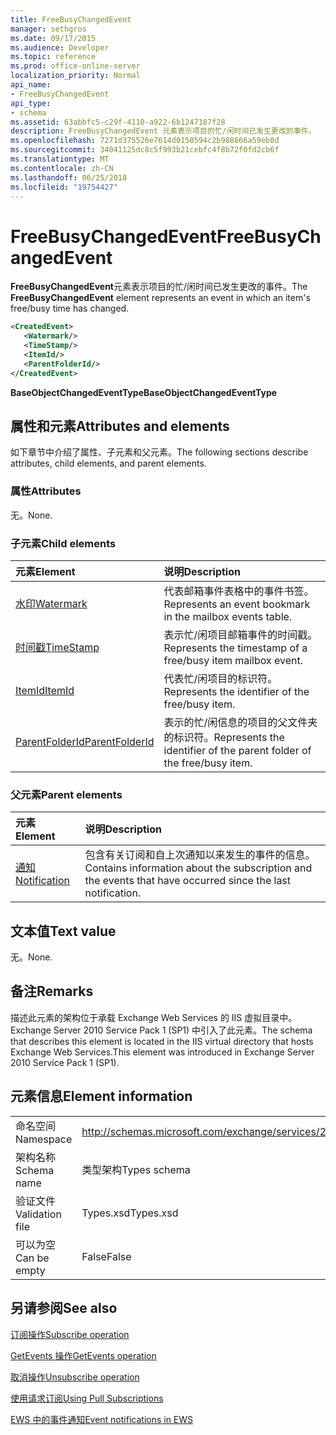 ```yaml
---
title: FreeBusyChangedEvent
manager: sethgros
ms.date: 09/17/2015
ms.audience: Developer
ms.topic: reference
ms.prod: office-online-server
localization_priority: Normal
api_name:
- FreeBusyChangedEvent
api_type:
- schema
ms.assetid: 63abbfc5-c29f-4110-a922-6b1247187f28
description: FreeBusyChangedEvent 元素表示项目的忙/闲时间已发生更改的事件。
ms.openlocfilehash: 7271d375526e7614d0150594c2b988666a59eb8d
ms.sourcegitcommit: 34041125dc8c5f993b21cebfc4f8b72f0fd2cb6f
ms.translationtype: MT
ms.contentlocale: zh-CN
ms.lasthandoff: 06/25/2018
ms.locfileid: "19754427"
---
```

# <a name="freebusychangedevent"></a><span data-ttu-id="0ab1d-103">FreeBusyChangedEvent</span><span class="sxs-lookup"><span data-stu-id="0ab1d-103">FreeBusyChangedEvent</span></span>

<span data-ttu-id="0ab1d-104">**FreeBusyChangedEvent**元素表示项目的忙/闲时间已发生更改的事件。</span><span class="sxs-lookup"><span data-stu-id="0ab1d-104">The **FreeBusyChangedEvent** element represents an event in which an item's free/busy time has changed.</span></span> 
  
```xml
<CreatedEvent>
   <Watermark/>
   <TimeStamp/>
   <ItemId/>
   <ParentFolderId/>
</CreatedEvent>
```

 <span data-ttu-id="0ab1d-105">**BaseObjectChangedEventType**</span><span class="sxs-lookup"><span data-stu-id="0ab1d-105">**BaseObjectChangedEventType**</span></span>
## <a name="attributes-and-elements"></a><span data-ttu-id="0ab1d-106">属性和元素</span><span class="sxs-lookup"><span data-stu-id="0ab1d-106">Attributes and elements</span></span>

<span data-ttu-id="0ab1d-107">如下章节中介绍了属性、子元素和父元素。</span><span class="sxs-lookup"><span data-stu-id="0ab1d-107">The following sections describe attributes, child elements, and parent elements.</span></span>
  
### <a name="attributes"></a><span data-ttu-id="0ab1d-108">属性</span><span class="sxs-lookup"><span data-stu-id="0ab1d-108">Attributes</span></span>

<span data-ttu-id="0ab1d-109">无。</span><span class="sxs-lookup"><span data-stu-id="0ab1d-109">None.</span></span>
  
### <a name="child-elements"></a><span data-ttu-id="0ab1d-110">子元素</span><span class="sxs-lookup"><span data-stu-id="0ab1d-110">Child elements</span></span>

|<span data-ttu-id="0ab1d-111">**元素**</span><span class="sxs-lookup"><span data-stu-id="0ab1d-111">**Element**</span></span>|<span data-ttu-id="0ab1d-112">**说明**</span><span class="sxs-lookup"><span data-stu-id="0ab1d-112">**Description**</span></span>|
|:-----|:-----|
|[<span data-ttu-id="0ab1d-113">水印</span><span class="sxs-lookup"><span data-stu-id="0ab1d-113">Watermark</span></span>](watermark.md) <br/> |<span data-ttu-id="0ab1d-114">代表邮箱事件表格中的事件书签。</span><span class="sxs-lookup"><span data-stu-id="0ab1d-114">Represents an event bookmark in the mailbox events table.</span></span>  <br/> |
|[<span data-ttu-id="0ab1d-115">时间戳</span><span class="sxs-lookup"><span data-stu-id="0ab1d-115">TimeStamp</span></span>](timestamp.md) <br/> |<span data-ttu-id="0ab1d-116">表示忙/闲项目邮箱事件的时间戳。</span><span class="sxs-lookup"><span data-stu-id="0ab1d-116">Represents the timestamp of a free/busy item mailbox event.</span></span>  <br/> |
|[<span data-ttu-id="0ab1d-117">ItemId</span><span class="sxs-lookup"><span data-stu-id="0ab1d-117">ItemId</span></span>](itemid.md) <br/> |<span data-ttu-id="0ab1d-118">代表忙/闲项目的标识符。</span><span class="sxs-lookup"><span data-stu-id="0ab1d-118">Represents the identifier of the free/busy item.</span></span>  <br/> |
|[<span data-ttu-id="0ab1d-119">ParentFolderId</span><span class="sxs-lookup"><span data-stu-id="0ab1d-119">ParentFolderId</span></span>](parentfolderid.md) <br/> |<span data-ttu-id="0ab1d-120">表示的忙/闲信息的项目的父文件夹的标识符。</span><span class="sxs-lookup"><span data-stu-id="0ab1d-120">Represents the identifier of the parent folder of the free/busy item.</span></span>  <br/> |
   
### <a name="parent-elements"></a><span data-ttu-id="0ab1d-121">父元素</span><span class="sxs-lookup"><span data-stu-id="0ab1d-121">Parent elements</span></span>

|<span data-ttu-id="0ab1d-122">**元素**</span><span class="sxs-lookup"><span data-stu-id="0ab1d-122">**Element**</span></span>|<span data-ttu-id="0ab1d-123">**说明**</span><span class="sxs-lookup"><span data-stu-id="0ab1d-123">**Description**</span></span>|
|:-----|:-----|
|[<span data-ttu-id="0ab1d-124">通知</span><span class="sxs-lookup"><span data-stu-id="0ab1d-124">Notification</span></span>](notification-ex15websvcsotherref.md) <br/> |<span data-ttu-id="0ab1d-125">包含有关订阅和自上次通知以来发生的事件的信息。</span><span class="sxs-lookup"><span data-stu-id="0ab1d-125">Contains information about the subscription and the events that have occurred since the last notification.</span></span>  <br/> |
   
## <a name="text-value"></a><span data-ttu-id="0ab1d-126">文本值</span><span class="sxs-lookup"><span data-stu-id="0ab1d-126">Text value</span></span>

<span data-ttu-id="0ab1d-127">无。</span><span class="sxs-lookup"><span data-stu-id="0ab1d-127">None.</span></span>
  
## <a name="remarks"></a><span data-ttu-id="0ab1d-128">备注</span><span class="sxs-lookup"><span data-stu-id="0ab1d-128">Remarks</span></span>

<span data-ttu-id="0ab1d-129">描述此元素的架构位于承载 Exchange Web Services 的 IIS 虚拟目录中。Exchange Server 2010 Service Pack 1 (SP1) 中引入了此元素。</span><span class="sxs-lookup"><span data-stu-id="0ab1d-129">The schema that describes this element is located in the IIS virtual directory that hosts Exchange Web Services.This element was introduced in Exchange Server 2010 Service Pack 1 (SP1).</span></span>
  
## <a name="element-information"></a><span data-ttu-id="0ab1d-130">元素信息</span><span class="sxs-lookup"><span data-stu-id="0ab1d-130">Element information</span></span>

|||
|:-----|:-----|
|<span data-ttu-id="0ab1d-131">命名空间</span><span class="sxs-lookup"><span data-stu-id="0ab1d-131">Namespace</span></span>  <br/> |http://schemas.microsoft.com/exchange/services/2006/types  <br/> |
|<span data-ttu-id="0ab1d-132">架构名称</span><span class="sxs-lookup"><span data-stu-id="0ab1d-132">Schema name</span></span>  <br/> |<span data-ttu-id="0ab1d-133">类型架构</span><span class="sxs-lookup"><span data-stu-id="0ab1d-133">Types schema</span></span>  <br/> |
|<span data-ttu-id="0ab1d-134">验证文件</span><span class="sxs-lookup"><span data-stu-id="0ab1d-134">Validation file</span></span>  <br/> |<span data-ttu-id="0ab1d-135">Types.xsd</span><span class="sxs-lookup"><span data-stu-id="0ab1d-135">Types.xsd</span></span>  <br/> |
|<span data-ttu-id="0ab1d-136">可以为空</span><span class="sxs-lookup"><span data-stu-id="0ab1d-136">Can be empty</span></span>  <br/> |<span data-ttu-id="0ab1d-137">False</span><span class="sxs-lookup"><span data-stu-id="0ab1d-137">False</span></span>  <br/> |
   
## <a name="see-also"></a><span data-ttu-id="0ab1d-138">另请参阅</span><span class="sxs-lookup"><span data-stu-id="0ab1d-138">See also</span></span>



[<span data-ttu-id="0ab1d-139">订阅操作</span><span class="sxs-lookup"><span data-stu-id="0ab1d-139">Subscribe operation</span></span>](subscribe-operation.md)
  
[<span data-ttu-id="0ab1d-140">GetEvents 操作</span><span class="sxs-lookup"><span data-stu-id="0ab1d-140">GetEvents operation</span></span>](getevents-operation.md)
  
[<span data-ttu-id="0ab1d-141">取消操作</span><span class="sxs-lookup"><span data-stu-id="0ab1d-141">Unsubscribe operation</span></span>](unsubscribe-operation.md)


[<span data-ttu-id="0ab1d-142">使用请求订阅</span><span class="sxs-lookup"><span data-stu-id="0ab1d-142">Using Pull Subscriptions</span></span>](http://msdn.microsoft.com/library/f956bc0e-2b25-4613-966b-54c65456897c%28Office.15%29.aspx)
  
[<span data-ttu-id="0ab1d-143">EWS 中的事件通知</span><span class="sxs-lookup"><span data-stu-id="0ab1d-143">Event notifications in EWS</span></span>](http://msdn.microsoft.com/library/4fd4b351-d35c-4ccc-9ed9-878932ab9d50%28Office.15%29.aspx)

